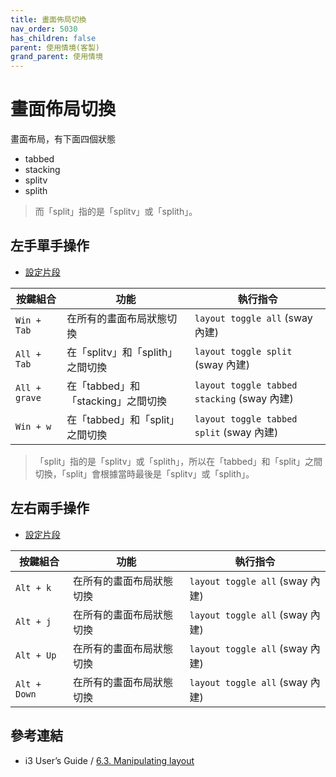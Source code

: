 ```yaml
---
title: 畫面佈局切換
nav_order: 5030
has_children: false
parent: 使用情境(客製)
grand_parent: 使用情境
---
```



# 畫面佈局切換

畫面布局，有下面四個狀態

* tabbed
* stacking
* splitv
* splith

> 而「split」指的是「splitv」或「splith」。


## 左手單手操作

* [設定片段](https://github.com/samwhelp/note-about-ubuntu-sway/blob/gh-pages/_demo/adjustment-ubuntu-sway/full/ubuntu-sway/config/sway/section/common/keybind/sway-keybind-main/keybind.m/Layout/SwitchToSpecific.conf)


| 按鍵組合      | 功能                               | 執行指令                                  |
| ------------- | ---------------------------------- | ----------------------------------------- |
| `Win + Tab`   | 在所有的畫面布局狀態切換           | `layout toggle all` (sway 內建)             |
| `All + Tab`   | 在「splitv」和「splith」之間切換   | `layout toggle split` (sway 內建)           |
| `All + grave` | 在「tabbed」和「stacking」之間切換 | `layout toggle tabbed stacking` (sway 內建) |
| `Win + w`     | 在「tabbed」和「split」之間切換    | `layout toggle tabbed split` (sway 內建)    |


> 「split」指的是「splitv」或「splith」，所以在「tabbed」和「split」之間切換，「split」會根據當時最後是「splitv」或「splith」。


## 左右兩手操作

* [設定片段](https://github.com/samwhelp/note-about-ubuntu-sway/blob/gh-pages/_demo/adjustment-ubuntu-sway/full/ubuntu-sway/config/sway/section/common/keybind/sway-keybind-main/keybind.m/Layout/QuickSwitch.conf)

| 按鍵組合     | 功能                     | 執行指令                      |
| ------------ | ------------------------ | ----------------------------- |
| `Alt + k`    | 在所有的畫面布局狀態切換 | `layout toggle all` (sway 內建) |
| `Alt + j`    | 在所有的畫面布局狀態切換 | `layout toggle all` (sway 內建) |
| `Alt + Up`   | 在所有的畫面布局狀態切換 | `layout toggle all` (sway 內建) |
| `Alt + Down` | 在所有的畫面布局狀態切換 | `layout toggle all` (sway 內建) |


## 參考連結

* i3 User’s Guide / [6.3. Manipulating layout](https://i3wm.org/docs/userguide.html#manipulating_layout)
